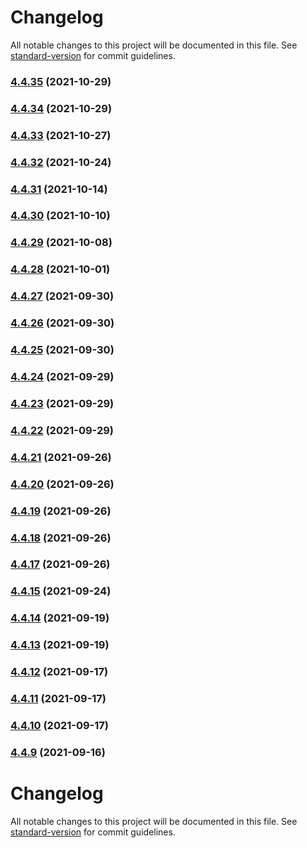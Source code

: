 # Changelog

All notable changes to this project will be documented in this file. See [standard-version](https://github.com/conventional-changelog/standard-version) for commit guidelines.

### [4.4.35](https://github.com/JustDams/faceitFinder/compare/v4.4.34...v4.4.35) (2021-10-29)

### [4.4.34](https://github.com/JustDams/faceitFinder/compare/v4.4.33...v4.4.34) (2021-10-29)

### [4.4.33](https://github.com/JustDams/faceitFinder/compare/v4.4.32...v4.4.33) (2021-10-27)

### [4.4.32](https://github.com/JustDams/faceitFinder/compare/v4.4.31...v4.4.32) (2021-10-24)

### [4.4.31](https://github.com/JustDams/faceitFinder/compare/v4.4.30...v4.4.31) (2021-10-14)

### [4.4.30](https://github.com/JustDams/faceitFinder/compare/v4.4.29...v4.4.30) (2021-10-10)

### [4.4.29](https://github.com/JustDams/faceitFinder/compare/v4.4.28...v4.4.29) (2021-10-08)

### [4.4.28](https://github.com/JustDams/faceitFinder/compare/v4.4.27...v4.4.28) (2021-10-01)

### [4.4.27](https://github.com/JustDams/faceitFinder/compare/v4.4.26...v4.4.27) (2021-09-30)

### [4.4.26](https://github.com/JustDams/faceitFinder/compare/v4.4.25...v4.4.26) (2021-09-30)

### [4.4.25](https://github.com/JustDams/faceitFinder/compare/v4.4.24...v4.4.25) (2021-09-30)

### [4.4.24](https://github.com/JustDams/faceitFinder/compare/v4.4.23...v4.4.24) (2021-09-29)

### [4.4.23](https://github.com/JustDams/faceitFinder/compare/v4.4.22...v4.4.23) (2021-09-29)

### [4.4.22](https://github.com/JustDams/faceitFinder/compare/v4.4.21...v4.4.22) (2021-09-29)

### [4.4.21](https://github.com/JustDams/faceitFinder/compare/v4.4.20...v4.4.21) (2021-09-26)

### [4.4.20](https://github.com/JustDams/faceitFinder/compare/v4.4.19...v4.4.20) (2021-09-26)

### [4.4.19](https://github.com/JustDams/faceitFinder/compare/v4.4.18...v4.4.19) (2021-09-26)

### [4.4.18](https://github.com/JustDams/faceitFinder/compare/v4.4.17...v4.4.18) (2021-09-26)

### [4.4.17](https://github.com/JustDams/faceitFinder/compare/v4.4.16...v4.4.17) (2021-09-26)

### [4.4.15](https://github.com/JustDams/faceitFinder/compare/v4.4.14...v4.4.15) (2021-09-24)

### [4.4.14](https://github.com/JustDams/faceitFinder/compare/v4.4.13...v4.4.14) (2021-09-19)

### [4.4.13](https://github.com/JustDams/faceitFinder/compare/v4.4.12...v4.4.13) (2021-09-19)

### [4.4.12](https://github.com/JustDams/faceitFinder/compare/v4.4.11...v4.4.12) (2021-09-17)

### [4.4.11](https://github.com/JustDams/faceitFinder/compare/v4.4.10...v4.4.11) (2021-09-17)

### [4.4.10](https://github.com/JustDams/faceitFinder/compare/v4.4.9...v4.4.10) (2021-09-17)

### [4.4.9](https://github.com/JustDams/faceitFinder/compare/v2.4.5...v4.4.9) (2021-09-16)

# Changelog

All notable changes to this project will be documented in this file. See [standard-version](https://github.com/conventional-changelog/standard-version) for commit guidelines.
